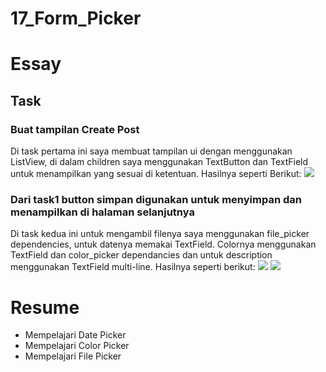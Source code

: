 # 17_Form_Picker

# Essay

## Task

### Buat tampilan Create Post
Di task pertama ini saya membuat tampilan ui dengan menggunakan ListView, di dalam children saya menggunakan TextButton dan TextField untuk menampilkan yang sesuai di ketentuan. Hasilnya seperti Berikut:
![](screenshoot/OutputTask1.png)

### Dari task1 button simpan digunakan untuk menyimpan dan menampilkan di halaman selanjutnya
Di task kedua ini untuk mengambil filenya saya menggunakan file_picker dependencies, untuk datenya memakai TextField. Colornya menggunakan TextField dan color_picker dependancies dan untuk description menggunakan TextField multi-line. Hasilnya seperti berikut:
![](screenshoot/OutputTask2_HomePage.png)
![](screenshoot/OutputTask2_ShowPage.png)

# Resume
- Mempelajari Date Picker
- Mempelajari Color Picker
- Mempelajari File Picker